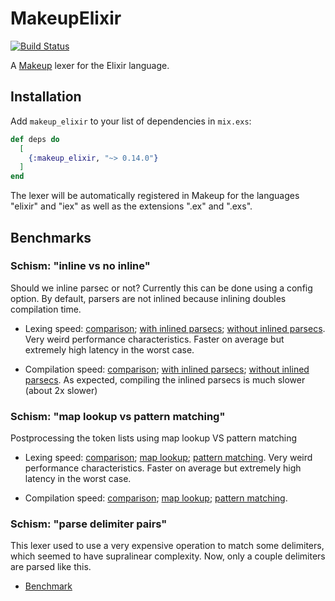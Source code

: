 # MakeupElixir
[![Build Status](https://travis-ci.org/tmbb/makeup_elixir.svg?branch=master)](https://travis-ci.org/tmbb/makeup_elixir)

A [Makeup](https://github.com/tmbb/makeup/) lexer for the Elixir language.

## Installation

Add `makeup_elixir` to your list of dependencies in `mix.exs`:

```elixir
def deps do
  [
    {:makeup_elixir, "~> 0.14.0"}
  ]
end
```

The lexer will be automatically registered in Makeup for
the languages "elixir" and "iex" as well as the extensions
".ex" and ".exs".

## Benchmarks

### Schism: "inline vs no inline"

Should we inline parsec or not?
Currently this can be done using a config option.
By default, parsers are not inlined because inlining doubles compilation time.

* Lexing speed:
  [comparison](assets/benchmarks/inline_vs_no_inline-lexing-speed_comparison.html);
  [with inlined parsecs](assets/benchmarks/inline_vs_no_inline-lexing-speed_with_inline.html);
  [without inlined parsecs](assets/benchmarks/inline_vs_no_inline-lexing-speed_without_inline.html).
  Very weird performance characteristics.
  Faster on average but extremely high latency in the worst case.

* Compilation speed:
  [comparison](assets/benchmarks/inline_vs_no_inline-compilation-speed_comparison.html);
  [with inlined parsecs](assets/benchmarks/inline_vs_no_inline-compilation-speed_with_inline.html);
  [without inlined parsecs](assets/benchmarks/inline_vs_no_inline-compilation-speed_without_inline.html).
  As expected, compiling the inlined parsecs is much slower (about 2x slower)

### Schism: "map lookup vs pattern matching"

Postprocessing the token lists using map lookup VS pattern matching

* Lexing speed:
  [comparison](assets/benchmarks/map_lookup_vs_pattern_matching-lexing-speed_comparison.html);
  [map lookup](assets/benchmarks/map_lookup_vs_pattern_matching-lexing-speed_map_lookup.html);
  [pattern matching](assets/benchmarks/map_lookup_vs_pattern_matching-lexing-speed_pattern_matching.html).
  Very weird performance characteristics.
  Faster on average but extremely high latency in the worst case.

* Compilation speed:
  [comparison](assets/benchmarks/map_lookup_vs_pattern_matching-compilation-speed_comparison.html);
  [map lookup](assets/benchmarks/map_lookup_vs_pattern_matching-compilation-speed_map_lookup.html);
  [pattern matching](assets/benchmarks/map_lookup_vs_pattern_matching-compilation-speed_pattern_matching.html).

### Schism: "parse delimiter pairs"

This lexer used to use a very expensive operation to match some delimiters,
which seemed to have supralinear complexity.
Now, only a couple delimiters are parsed like this.

* [Benchmark](assets/benchmarks/delimited_pairs-complexity.html)
